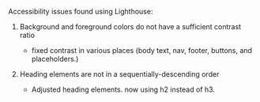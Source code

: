 Accessibility issues found using Lighthouse:

1. Background and foreground colors do not have a sufficient contrast ratio
    - fixed contrast in various places (body text, nav, footer, buttons, and placeholders.)

2. Heading elements are not in a sequentially-descending order
    - Adjusted heading elements. now using h2 instead of h3. 